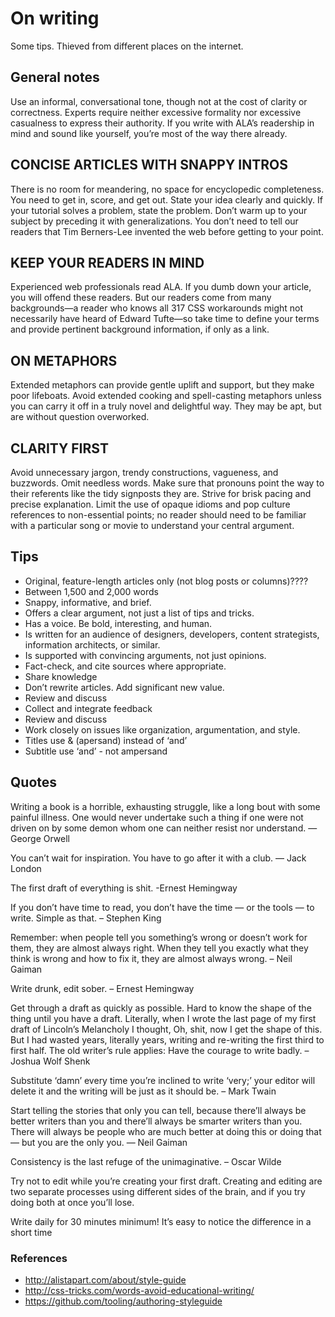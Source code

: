 # On writing

Some tips. Thieved from different places on the internet.

## General notes

Use an informal, conversational tone, though not at the cost of clarity or correctness. Experts require neither excessive formality nor excessive casualness to express their authority. If you write with ALA’s readership in mind and sound like yourself, you’re most of the way there already.

## CONCISE ARTICLES WITH SNAPPY INTROS

There is no room for meandering, no space for encyclopedic completeness. You need to get in, score, and get out. State your idea clearly and quickly. If your tutorial solves a problem, state the problem. Don’t warm up to your subject by preceding it with generalizations. You don’t need to tell our readers that Tim Berners-Lee invented the web before getting to your point.

## KEEP YOUR READERS IN MIND

Experienced web professionals read ALA. If you dumb down your article, you will offend these readers. But our readers come from many backgrounds—a reader who knows all 317 CSS workarounds might not necessarily have heard of Edward Tufte—so take time to define your terms and provide pertinent background information, if only as a link.

## ON METAPHORS

Extended metaphors can provide gentle uplift and support, but they make poor lifeboats. Avoid extended cooking and spell-casting metaphors unless you can carry it off in a truly novel and delightful way. They may be apt, but are without question overworked.

## CLARITY FIRST

Avoid unnecessary jargon, trendy constructions, vagueness, and buzzwords. Omit needless words. Make sure that pronouns point the way to their referents like the tidy signposts they are. Strive for brisk pacing and precise explanation. Limit the use of opaque idioms and pop culture references to non-essential points; no reader should need to be familiar with a particular song or movie to understand your central argument.

## Tips

- Original, feature-length articles only (not blog posts or columns)????
- Between 1,500 and 2,000 words
- Snappy, informative, and brief.
- Offers a clear argument, not just a list of tips and tricks.
- Has a voice. Be bold, interesting, and human.
- Is written for an audience of designers, developers, content strategists, information architects, or similar.
- Is supported with convincing arguments, not just opinions.
- Fact-check, and cite sources where appropriate.
- Share knowledge
- Don’t rewrite articles. Add significant new value.
- Review and discuss
- Collect and integrate feedback
- Review and discuss
- Work closely on issues like organization, argumentation, and style.
- Titles use & (apersand) instead of ‘and’
- Subtitle use ‘and’ - not ampersand

## Quotes

Writing a book is a horrible, exhausting struggle, like a long bout with some painful illness. One would never undertake such a thing if one were not driven on by some demon whom one can neither resist nor understand. — George Orwell

You can’t wait for inspiration. You have to go after it with a club. ― Jack London

The first draft of everything is shit. -Ernest Hemingway

If you don’t have time to read, you don’t have the time — or the tools — to write. Simple as that. – Stephen King

Remember: when people tell you something’s wrong or doesn’t work for them, they are almost always right. When they tell you exactly what they think is wrong and how to fix it, they are almost always wrong. – Neil Gaiman

Write drunk, edit sober. – Ernest Hemingway

Get through a draft as quickly as possible. Hard to know the shape of the thing until you have a draft. Literally, when I wrote the last page of my first draft of Lincoln’s Melancholy I thought, Oh, shit, now I get the shape of this. But I had wasted years, literally years, writing and re-writing the first third to first half. The old writer’s rule applies: Have the courage to write badly. – Joshua Wolf Shenk

Substitute ‘damn’ every time you’re inclined to write ‘very;’ your editor will delete it and the writing will be just as it should be. – Mark Twain

Start telling the stories that only you can tell, because there’ll always be better writers than you and there’ll always be smarter writers than you. There will always be people who are much better at doing this or doing that — but you are the only you. ― Neil Gaiman

Consistency is the last refuge of the unimaginative. – Oscar Wilde

Try not to edit while you’re creating your first draft. Creating and editing are two separate processes using different sides of the brain, and if you try doing both at once you’ll lose.

Write daily for 30 minutes minimum! It’s easy to notice the difference in a short time

### References

- http://alistapart.com/about/style-guide
- http://css-tricks.com/words-avoid-educational-writing/
- https://github.com/tooling/authoring-styleguide
